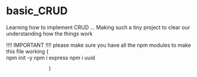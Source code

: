 # basic_CRUD
Learning how to implement CRUD ... Making such a tiny project to clear our understanding how the things work


!!!! IMPORTANT !!!!
please make sure you have all the npm modules to make this file working
 {   
      npm init -y
      npm i express
      npm i uuid
            
                    }

